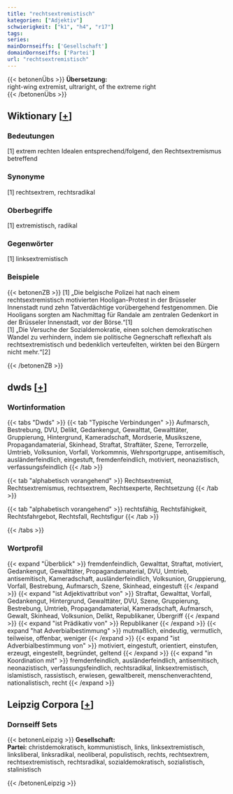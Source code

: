 ```yaml
---
title: "rechtsextremistisch"
kategorien: ["Adjektiv"]
schwierigkeit: ["k1", "h4", "r17"]
tags:
series:
mainDornseiffs: ['Gesellschaft']
domainDornseiffs: ['Partei']
url: "rechtsextremistisch"
---
```


{{< betonenÜbs >}}
**Übersetzung:**  
right-wing extremist, ultraright, of the extreme right  
{{< /betonenÜbs >}}

## Wiktionary [[+](https://de.wiktionary.org/wiki/rechtsextremistisch)]

### Bedeutungen
[1] extrem rechten Idealen entsprechend/folgend, den Rechtsextremismus betreffend  

### Synonyme
[1] rechtsextrem, rechtsradikal  

### Oberbegriffe
[1] extremistisch, radikal  

### Gegenwörter
[1] linksextremistisch  

### Beispiele
{{< betonenZB >}}
[1] „Die belgische Polizei hat nach einem rechtsextremistisch motivierten Hooligan-Protest in der Brüsseler Innenstadt rund zehn Tatverdächtige vorübergehend festgenommen. Die Hooligans sorgten am Nachmittag für Randale am zentralen Gedenkort in der Brüsseler Innenstadt, vor der Börse.“[1]  
[1] „Die Versuche der Sozialdemokratie, einen solchen demokratischen Wandel zu verhindern, indem sie politische Gegnerschaft reflexhaft als rechtsextremistisch und bedenklich verteufelten, wirkten bei den Bürgern nicht mehr.“[2]  

{{< /betonenZB >}}


## dwds [[+](https://www.dwds.de/wb/rechtsextremistisch)]

### Wortinformation
{{< tabs "Dwds" >}}
{{< tab "Typische Verbindungen" >}}
Aufmarsch, Bestrebung, DVU, Delikt, Gedankengut, Gewalttat, Gewalttäter, Gruppierung, Hintergrund, Kameradschaft, Mordserie, Musikszene, Propagandamaterial, Skinhead, Straftat, Straftäter, Szene, Terrorzelle, Umtrieb, Volksunion, Vorfall, Vorkommnis, Wehrsportgruppe, antisemitisch, ausländerfeindlich, eingestuft, fremdenfeindlich, motiviert, neonazistisch, verfassungsfeindlich
{{< /tab >}}

{{< tab "alphabetisch vorangehend" >}}
Rechtsextremist, Rechtsextremismus, rechtsextrem, Rechtsexperte, Rechtsetzung
{{< /tab >}}

{{< tab "alphabetisch vorangehend" >}}
rechtsfähig, Rechtsfähigkeit, Rechtsfahrgebot, Rechtsfall, Rechtsfigur
{{< /tab >}}

{{< /tabs >}}

### Wortprofil
{{< expand "Überblick" >}} fremdenfeindlich, Gewalttat, Straftat, motiviert, Gedankengut, Gewalttäter, Propagandamaterial, DVU, Umtrieb, antisemitisch, Kameradschaft, ausländerfeindlich, Volksunion, Gruppierung, Vorfall, Bestrebung, Aufmarsch, Szene, Skinhead, eingestuft {{< /expand >}}
{{< expand "ist Adjektivattribut von" >}} Straftat, Gewalttat, Vorfall, Gedankengut, Hintergrund, Gewalttäter, DVU, Szene, Gruppierung, Bestrebung, Umtrieb, Propagandamaterial, Kameradschaft, Aufmarsch, Gewalt, Skinhead, Volksunion, Delikt, Republikaner, Übergriff {{< /expand >}}
{{< expand "ist Prädikativ von" >}} Republikaner {{< /expand >}}
{{< expand "hat Adverbialbestimmung" >}} mutmaßlich, eindeutig, vermutlich, teilweise, offenbar, weniger {{< /expand >}}
{{< expand "ist Adverbialbestimmung von" >}} motiviert, eingestuft, orientiert, einstufen, erzeugt, eingestellt, begründet, geltend {{< /expand >}}
{{< expand "in Koordination mit" >}} fremdenfeindlich, ausländerfeindlich, antisemitisch, neonazistisch, verfassungsfeindlich, rechtsradikal, linksextremistisch, islamistisch, rassistisch, erwiesen, gewaltbereit, menschenverachtend, nationalistisch, recht {{< /expand >}}

## Leipzig Corpora [[+](https://corpora.uni-leipzig.de/en/res?word=rechtsextremistisch&corpusId=deu_newscrawl-public_2018)]

### Dornseiff Sets
{{< betonenLeipzig >}}
**Gesellschaft:**  
**Partei:** christdemokratisch, kommunistisch, links, linksextremistisch, linksliberal, linksradikal, neoliberal, populistisch, rechts, rechtsextrem, rechtsextremistisch, rechtsradikal, sozialdemokratisch, sozialistisch, stalinistisch  

{{< /betonenLeipzig >}}
